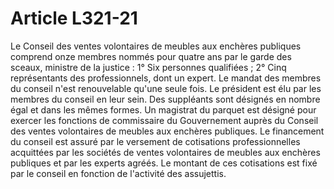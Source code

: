 # Article L321-21

Le Conseil des ventes volontaires de meubles aux enchères publiques comprend onze membres nommés pour quatre ans par le garde des sceaux, ministre de la justice :   1° Six personnes qualifiées ;   2° Cinq représentants des professionnels, dont un expert.   Le mandat des membres du conseil n'est renouvelable qu'une seule fois.   Le président est élu par les membres du conseil en leur sein.   Des suppléants sont désignés en nombre égal et dans les mêmes formes.   Un magistrat du parquet est désigné pour exercer les fonctions de commissaire du Gouvernement auprès du Conseil des ventes volontaires de meubles aux enchères publiques.   Le financement du conseil est assuré par le versement de cotisations professionnelles acquittées par les sociétés de ventes volontaires de meubles aux enchères publiques et par les experts agréés. Le montant de ces cotisations est fixé par le conseil en fonction de l'activité des assujettis.